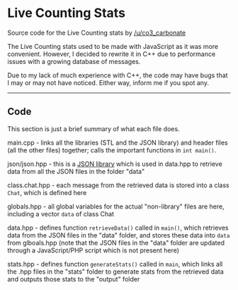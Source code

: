 # Live Counting Stats

Source code for the Live Counting stats by [/u/co3_carbonate](https://www.reddit.com/user/co3_carbonate/)

The Live Counting stats used to be made with JavaScript as it was more convenient. However, I decided to rewrite it in C++ due to performance issues with a growing database of messages.

Due to my lack of much experience with C++, the code may have bugs that I may or may not have noticed. Either way, inform me if you spot any.

---

## Code 

This section is just a brief summary of what each file does.

main.cpp - links all the libraries (STL and the JSON library) and header files (all the other files) together; calls the important functions in `int main()`.

json/json.hpp - this is a [JSON library](https://github.com/nlohmann/json) which is used in data.hpp to retrieve data from all the JSON files in the folder "data"

class.chat.hpp - each message from the retrieved data is stored into a class `Chat`, which is defined here

globals.hpp - all global variables for the actual "non-library" files are here, including a vector `data` of class Chat

data.hpp - defines function `retrieveData()` called in `main()`, which retrieves data from the JSON files in the "data" folder, and stores these data into `data` from glboals.hpp (note that the JSON files in the "data" folder are updated through a JavaScript/PHP script which is not present here)

stats.hpp - defines function `generateStats()` called in `main`, which links all the .hpp files in the "stats" folder to generate stats from the retrieved data and outputs those stats to the "output" folder